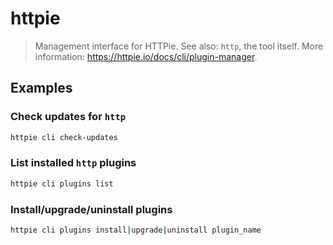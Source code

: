 # httpie

> Management interface for HTTPie. See also: `http`, the tool itself. More information: <https://httpie.io/docs/cli/plugin-manager>.

## Examples

### Check updates for `http`

```bash
httpie cli check-updates
```

### List installed `http` plugins

```bash
httpie cli plugins list
```

### Install/upgrade/uninstall plugins

```bash
httpie cli plugins install|upgrade|uninstall plugin_name
```
